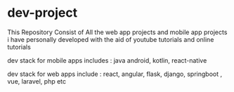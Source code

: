 # dev-project



This Repository Consist of All the web app projects and mobile app projects i have personally developed with the aid of youtube tutorials and online tutorials

dev stack for mobile apps includes : java android, kotlin, react-native

dev stack for web apps include : react, angular, flask, django, springboot , vue, laravel, php etc
